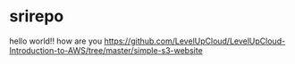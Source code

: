 # srirepo
hello world!!
how are you
https://github.com/LevelUpCloud/LevelUpCloud-Introduction-to-AWS/tree/master/simple-s3-website
